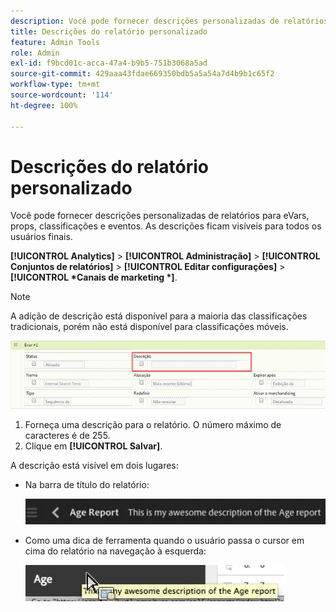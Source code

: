```yaml
---
description: Você pode fornecer descrições personalizadas de relatórios para eVars, props, classificações e eventos. As descrições ficam visíveis para todos os usuários finais.
title: Descrições do relatório personalizado
feature: Admin Tools
role: Admin
exl-id: f9bcd01c-acca-47a4-b9b5-751b3068a5ad
source-git-commit: 429aaa43fdae669350bdb5a5a54a7d4b9b1c65f2
workflow-type: tm+mt
source-wordcount: '114'
ht-degree: 100%

---
```


# Descrições do relatório personalizado

Você pode fornecer descrições personalizadas de relatórios para eVars, props, classificações e eventos. As descrições ficam visíveis para todos os usuários finais.

**[!UICONTROL Analytics]** > **[!UICONTROL Administração]** > **[!UICONTROL Conjuntos de relatórios]** > **[!UICONTROL Editar configurações]** > **[!UICONTROL *Canais de marketing *]**.

>[!NOTE]
>
>A adição de descrição está disponível para a maioria das classificações tradicionais, porém não está disponível para classificações móveis.

![](/help/admin/admin/assets/report_descriptions.png)

1. Forneça uma descrição para o relatório. O número máximo de caracteres é de 255.
1. Clique em **[!UICONTROL Salvar]**.

A descrição está visível em dois lugares:

* Na barra de título do relatório:

  ![](/help/admin/admin/assets/report_description_2.png)

* Como uma dica de ferramenta quando o usuário passa o cursor em cima do relatório na navegação à esquerda:

  ![](/help/admin/admin/assets/report_description_3.png)
